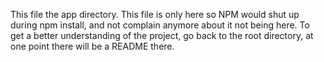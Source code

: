 This file the app directory.
This file is only here so NPM would shut up during npm install, and not complain anymore about it not being here.
To get a better understanding of the project, go back to the root directory, at one point there will be a README there.
